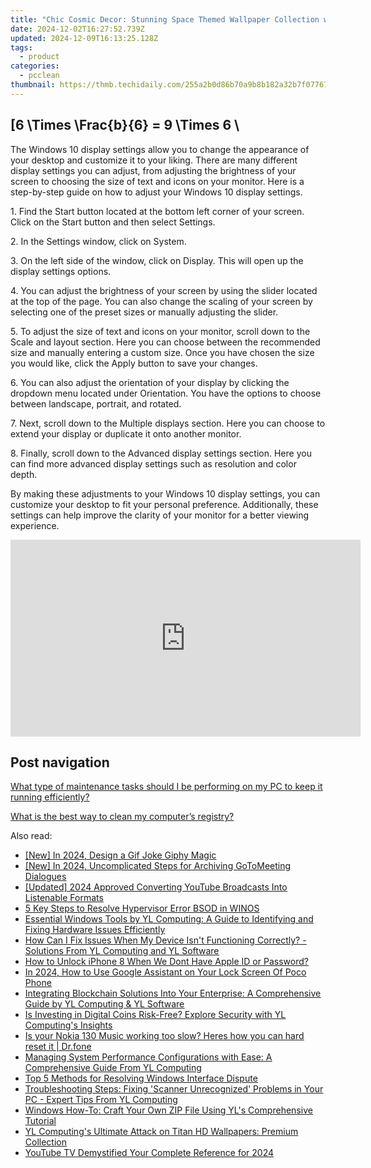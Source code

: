 ```yaml
---
title: "Chic Cosmic Decor: Stunning Space Themed Wallpaper Collection with Elegant Galactic Designs - Digital Artistry by YL Software"
date: 2024-12-02T16:27:52.739Z
updated: 2024-12-09T16:13:25.128Z
tags:
  - product
categories:
  - pcclean
thumbnail: https://thmb.techidaily.com/255a2b0d86b70a9b8b182a32b7f077670444b2206bc46e01ddb9543cc9317ad5.png
---
```


## \[6 \Times \Frac{b}{6} = 9 \Times 6 \

The Windows 10 display settings allow you to change the appearance of your desktop and customize it to your liking. There are many different display settings you can adjust, from adjusting the brightness of your screen to choosing the size of text and icons on your monitor. Here is a step-by-step guide on how to adjust your Windows 10 display settings. 

1\. Find the Start button located at the bottom left corner of your screen. Click on the Start button and then select Settings.

2\. In the Settings window, click on System.

3\. On the left side of the window, click on Display. This will open up the display settings options. 

4\. You can adjust the brightness of your screen by using the slider located at the top of the page. You can also change the scaling of your screen by selecting one of the preset sizes or manually adjusting the slider.

5\. To adjust the size of text and icons on your monitor, scroll down to the Scale and layout section. Here you can choose between the recommended size and manually entering a custom size. Once you have chosen the size you would like, click the Apply button to save your changes.

6\. You can also adjust the orientation of your display by clicking the dropdown menu located under Orientation. You have the options to choose between landscape, portrait, and rotated.

7\. Next, scroll down to the Multiple displays section. Here you can choose to extend your display or duplicate it onto another monitor.

8\. Finally, scroll down to the Advanced display settings section. Here you can find more advanced display settings such as resolution and color depth. 

By making these adjustments to your Windows 10 display settings, you can customize your desktop to fit your personal preference. Additionally, these settings can help improve the clarity of your monitor for a better viewing experience.

<!-- affiliate ads begin -->
<iframe width="560" height="315" src="https://www.youtube.com/embed/HSFNIAYChbA?si=4TIlsUrYmY5vP2il" title="YouTube video player" frameborder="0" allow="accelerometer; autoplay; clipboard-write; encrypted-media; gyroscope; picture-in-picture; web-share" referrerpolicy="strict-origin-when-cross-origin" allowfullscreen></iframe>
<!-- affiliate ads end -->

## Post navigation

[What type of maintenance tasks should I be performing on my PC to keep it running efficiently?](https://tools.techidaily.com/pcclean/products/)

[What is the best way to clean my computer’s registry?](https://tools.techidaily.com/pcclean/products/)

<ins class="adsbygoogle"
     style="display:block"
     data-ad-format="autorelaxed"
     data-ad-client="ca-pub-7571918770474297"
     data-ad-slot="1223367746"></ins>

<ins class="adsbygoogle"
     style="display:block"
     data-ad-client="ca-pub-7571918770474297"
     data-ad-slot="8358498916"
     data-ad-format="auto"
     data-full-width-responsive="true"></ins>

<span class="atpl-alsoreadstyle">Also read:</span>
<div><ul>
<li><a href="https://fox-friendly.techidaily.com/new-in-2024-design-a-gif-joke-giphy-magic/"><u>[New] In 2024, Design a Gif Joke Giphy Magic</u></a></li>
<li><a href="https://screen-sharing-recording.techidaily.com/new-in-2024-uncomplicated-steps-for-archiving-gotomeeting-dialogues/"><u>[New] In 2024, Uncomplicated Steps for Archiving GoToMeeting Dialogues</u></a></li>
<li><a href="https://facebook-video-share.techidaily.com/updated-2024-approved-converting-youtube-broadcasts-into-listenable-formats/"><u>[Updated] 2024 Approved Converting YouTube Broadcasts Into Listenable Formats</u></a></li>
<li><a href="https://windows11.techidaily.com/5-key-steps-to-resolve-hypervisor-error-bsod-in-winos/"><u>5 Key Steps to Resolve Hypervisor Error BSOD in WINOS</u></a></li>
<li><a href="https://discover-best.techidaily.com/essential-windows-tools-by-yl-computing-a-guide-to-identifying-and-fixing-hardware-issues-efficiently/"><u>Essential Windows Tools by YL Computing: A Guide to Identifying and Fixing Hardware Issues Efficiently</u></a></li>
<li><a href="https://discover-best.techidaily.com/how-can-i-fix-issues-when-my-device-isnt-functioning-correctly-solutions-from-yl-computing-and-yl-software/"><u>How Can I Fix Issues When My Device Isn't Functioning Correctly? - Solutions From YL Computing and YL Software</u></a></li>
<li><a href="https://apple-account.techidaily.com/how-to-unlock-iphone-8-when-we-dont-have-apple-id-or-password-by-drfone-ios/"><u>How to Unlock iPhone 8 When We Dont Have Apple ID or Password?</u></a></li>
<li><a href="https://easy-unlock-android.techidaily.com/in-2024-how-to-use-google-assistant-on-your-lock-screen-of-poco-phone-by-drfone-android/"><u>In 2024, How to Use Google Assistant on Your Lock Screen Of Poco Phone</u></a></li>
<li><a href="https://discover-best.techidaily.com/integrating-blockchain-solutions-into-your-enterprise-a-comprehensive-guide-by-yl-computing-and-yl-software/"><u>Integrating Blockchain Solutions Into Your Enterprise: A Comprehensive Guide by YL Computing & YL Software</u></a></li>
<li><a href="https://discover-best.techidaily.com/is-investing-in-digital-coins-risk-free-explore-security-with-yl-computings-insights/"><u>Is Investing in Digital Coins Risk-Free? Explore Security with YL Computing's Insights</u></a></li>
<li><a href="https://techidaily.com/is-your-nokia-130-music-working-too-slow-heres-how-you-can-hard-reset-it-drfone-by-drfone-reset-android-reset-android/"><u>Is your Nokia 130 Music working too slow? Heres how you can hard reset it | Dr.fone</u></a></li>
<li><a href="https://discover-best.techidaily.com/managing-system-performance-configurations-with-ease-a-comprehensive-guide-from-yl-computing/"><u>Managing System Performance Configurations with Ease: A Comprehensive Guide From YL Computing</u></a></li>
<li><a href="https://windows11.techidaily.com/top-5-methods-for-resolving-windows-interface-dispute/"><u>Top 5 Methods for Resolving Windows Interface Dispute</u></a></li>
<li><a href="https://discover-best.techidaily.com/troubleshooting-steps-fixing-scanner-unrecognized-problems-in-your-pc-expert-tips-from-yl-computing/"><u>Troubleshooting Steps: Fixing 'Scanner Unrecognized' Problems in Your PC - Expert Tips From YL Computing</u></a></li>
<li><a href="https://discover-best.techidaily.com/windows-how-to-craft-your-own-zip-file-using-yls-comprehensive-tutorial/"><u>Windows How-To: Craft Your Own ZIP File Using YL's Comprehensive Tutorial</u></a></li>
<li><a href="https://discover-best.techidaily.com/yl-computings-ultimate-attack-on-titan-hd-wallpapers-premium-collection/"><u>YL Computing's Ultimate Attack on Titan HD Wallpapers: Premium Collection</u></a></li>
<li><a href="https://youtube-data.techidaily.com/be-tv-demystified-your-complete-reference-for-2024/"><u>YouTube TV Demystified Your Complete Reference for 2024</u></a></li>
</ul></div>

